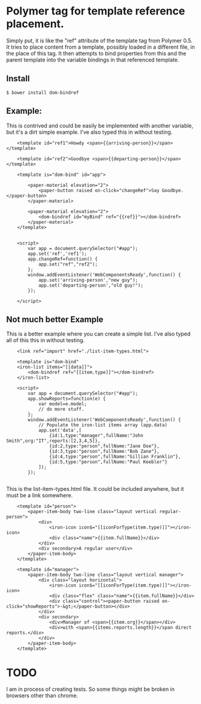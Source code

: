 # Polymer tag for template reference placement.

Simply put, it is like the "ref" attribute of the template tag from Polymer 0.5. It tries to place content from a template, possibly loaded in a different file, in the place of this tag.  It then attempts to bind properties from this and the parent template into the variable bindings in that referenced template.

## Install
```
$ bower install dom-bindref
```

## Example:
This is contrived and could be easily be implemented with another variable, but it's a dirt simple example.
I've also typed this in without testing.
```
    <template id="ref1">Howdy <span>{{arriving-person}}</span></template>

    <template id="ref2">Goodbye <span>{{departing-person}}</span></template>

    <template is="dom-bind" id="app">

        <paper-material elevation="2">
            <paper-button raised on-click="changeRef">Say Goodbye.</paper-button>
        </paper-material>

        <paper-material elevation="2">
            <dom-bindref id="myBind" ref="{{ref}}"></dom-bindref>
        </paper-material>
    </template>


    <script>
        var app = document.querySelector("#app");
        app.set('ref','ref1');
        app.changeRef=function() {
            app.set("ref","ref2");
        };
        window.addEventListener('WebComponentsReady',function() {
            app.set('arriving-person',"new guy");
            app.set('departing-person',"old guy!");
        });

    </script>
```

## Not much better Example
This is a better example where you can create a simple list.
I've also typed all of this this in without testing.
```
    <link ref="import" href="./list-item-types.html">

    <template is="dom-bind"
    <iron-list items="[[data]]">
        <dom-bindref ref="[[item.type]]"></dom-bindref>
    </iron-list>

    <script>
        var app = document.querySelector("#app");
        app.showReports=function(e) {
            var model=e.model;
            // do more stuff.
        };
        window.addEventListener('WebComponentsReady',function() {
            // Populate the iron-list items array (app.data)
            app.set('data',[
                {id:1,type:"manager",fullName:"John Smith",org:"IT",reports:[2,3,4,5]},
                {id:2,type:"person",fullName:"Jane Doe"},
                {id:3,type:"person",fullName:"Bob Zane"},
                {id:4,type:"person",fullName:"Gillian Franklin"},
                {id:5,type:"person",fullName:"Paul Keebler"}
            ]);
        });
        
```
This is the list-item-types.html file. It could be included anywhere, but it must be a link somewhere.
```
    <template id="person">
        <paper-item-body two-line class="layout vertical regular-person">
            <div>
                <iron-icon icon$="[[iconForType(item.type)]]"></iron-icon>
                <div class="name">{{item.fullName}}</div>
            </div>
            <div secondary>A regular user</div>
        </paper-item-body>
    </template>

    <template id="manager">
        <paper-item-body two-line class="layout vertical manager">
            <div class="layout horizontal">
                <iron-icon icon$="[[iconForType(item.type)]]"></iron-icon>
                <div class="flex" class="name">{{item.fullName}}</div>
                <div class="control"><paper-button raised on-click="showReports">-&gt;</paper-button></div>
            </div>
            <div secondary>
                <div>Manager of <span>{{item.org}}</span></div>
                <div>with <span>{{items.reports.length}}</span direct reports.</div>
            </div>
        </paper-item-body>
    </template>
```


# TODO
I am in process of creating tests. So some things might be broken in browsers other than chrome.
